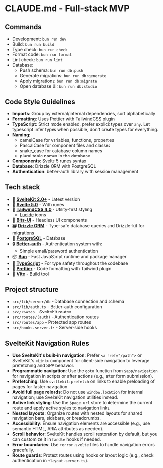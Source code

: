# CLAUDE.md - Full-stack MVP

## Commands

- Development: `bun run dev`
- Build: `bun run build`
- Type check: `bun run check`
- Format code: `bun run format`
- Lint check: `bun run lint`
- Database:
  - Push schema: `bun run db:push`
  - Generate migrations: `bun run db:generate`
  - Apply migrations: `bun run db:migrate`
  - Open database UI: `bun run db:studio`

## Code Style Guidelines

- **Imports**: Group by external/internal dependencies, sort alphabetically
- **Formatting**: Uses Prettier with TailwindCSS plugin
- **TypeScript**: Strict mode enabled, prefer explicit types over `any`. Let typescript infer types when possible, don't create types for everything.
- **Naming**:
  - camelCase for variables, functions, properties
  - PascalCase for component files and classes
  - snake_case for database column names
  - plural table names in the database
- **Components**: Svelte 5 runes syntax
- **Database**: Drizzle ORM with PostgreSQL
- **Authentication**: better-auth library with session management

## Tech stack

- 🚀 **[SvelteKit 2.0+](https://svelte.dev/docs/kit)** - Latest version
- 🔄 **[Svelte 5.0](https://svelte.dev/docs/svelte)** - With runes
- 🎨 **[TailwindCSS 4.0](https://tailwindcss.com/)** - Utility-first styling
  - [Lucide](https://lucide.dev/) icons
- 🎨 **[Bits-UI](https://bits-ui.com/)** - Headless UI components
- 🗃️ **[Drizzle ORM](https://orm.drizzle.team/)** - Type-safe database queries and Drizzle-kit for migrations
- 🐘 **[PostgreSQL](https://www.postgresql.org/)** - Database
- 🔒 **[Better-auth](https://better-auth.com)** - Authentication system with:
  - Simple email/password authentication
- 📦 **[Bun](https://bun.sh/)** - Fast JavaScript runtime and package manager
- 🧩 **[TypeScript](https://www.typescriptlang.org/)** - For type safety throughout the codebase
- 🧹 **[Prettier](https://prettier.io/)** - Code formatting with Tailwind plugin
- 🧪 **[Vite](https://vite.dev/)** - Build tool

## Project structure

- `src/lib/server/db` - Database connection and schema
- `src/lib/auth.ts` - Better-auth configuration
- `src/routes` - SvelteKit routes
- `src/routes/(auth)` - Authentication routes
- `src/routes/app` - Protected app routes
- `src/hooks.server.ts` - Server-side hooks

## SvelteKit Navigation Rules

- **Use SvelteKit's built-in navigation**: Prefer `<a href="/path">` or SvelteKit's `<Link>` component for client-side navigation to leverage prefetching and SPA behavior.
- **Programmatic navigation**: Use the `goto` function from `$app/navigation` for navigation in scripts or after actions (e.g., after form submission).
- **Prefetching**: Use `sveltekit:prefetch` on links to enable preloading of pages for faster navigation.
- **Avoid full page reloads**: Do not use `window.location` for internal navigation; use SvelteKit navigation utilities instead.
- **Active link styling**: Use the `$page.url` store to determine the current route and apply active styles to navigation links.
- **Nested layouts**: Organize routes with nested layouts for shared navigation bars, sidebars, or breadcrumbs.
- **Accessibility**: Ensure navigation elements are accessible (e.g., use semantic HTML, ARIA attributes as needed).
- **Scroll behavior**: SvelteKit handles scroll restoration by default, but you can customize it in `handle` hooks if needed.
- **Error boundaries**: Use `+error.svelte` files to handle navigation errors gracefully.
- **Route guards**: Protect routes using hooks or layout logic (e.g., check authentication in `+layout.server.ts`).
